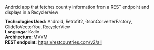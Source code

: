Android app that fetches country information from a REST endpoint and displays in a RecyclerView

**Technologies Used:** Android, Retrofit2, GsonConverterFactory, GlideToVectorYou, RecyclerView  
**Language:** Kotlin  
**Architecture:** MVVM  
**REST endpoint:** https://restcountries.com/v2/all  
